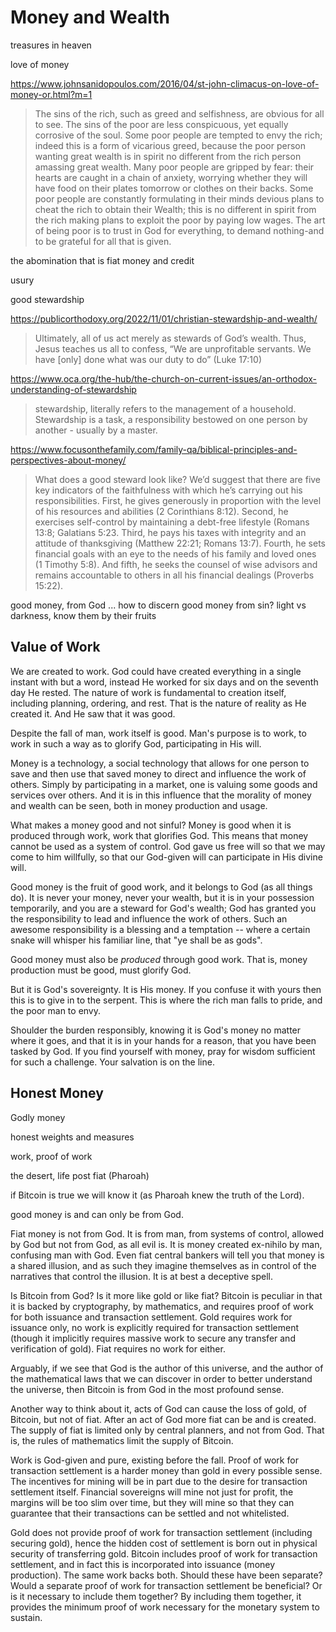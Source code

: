 # Money and Wealth

treasures in heaven

love of money

https://www.johnsanidopoulos.com/2016/04/st-john-climacus-on-love-of-money-or.html?m=1

> The sins of the rich, such as greed and selfishness, are obvious for all to see. The sins of the poor are less conspicuous, yet equally corrosive of the soul. Some poor people are tempted to envy the rich; indeed this is a form of vicarious greed, because the poor person wanting great wealth is in spirit no different from the rich person amassing great wealth. Many poor people are gripped by fear: their hearts are caught in a chain of anxiety, worrying whether they will have food on their plates tomorrow or clothes on their backs. Some poor people are constantly formulating in their minds devious plans to cheat the rich to obtain their Wealth; this is no different in spirit from the rich making plans to exploit the poor by paying low wages. The art of being poor is to trust in God for everything, to demand nothing-and to be grateful for all that is given.




the abomination that is fiat money and credit

usury

good stewardship

https://publicorthodoxy.org/2022/11/01/christian-stewardship-and-wealth/

> Ultimately, all of us act merely as stewards of God’s wealth. Thus, Jesus teaches us all to confess, “We are unprofitable servants. We have [only] done what was our duty to do” (Luke 17:10)

https://www.oca.org/the-hub/the-church-on-current-issues/an-orthodox-understanding-of-stewardship

> stewardship, literally refers to the management of a household. Stewardship is a task, a responsibility bestowed on one person by another - usually by a master.


https://www.focusonthefamily.com/family-qa/biblical-principles-and-perspectives-about-money/

> What does a good steward look like? We’d suggest that there are five key indicators of the faithfulness with which he’s carrying out his responsibilities. First, he gives generously in proportion with the level of his resources and abilities (2 Corinthians 8:12). Second, he exercises self-control by maintaining a debt-free lifestyle (Romans 13:8; Galatians 5:23. Third, he pays his taxes with integrity and an attitude of thanksgiving (Matthew 22:21; Romans 13:7). Fourth, he sets financial goals with an eye to the needs of his family and loved ones (1 Timothy 5:8). And fifth, he seeks the counsel of wise advisors and remains accountable to others in all his financial dealings (Proverbs 15:22).


good money, from God ... how to discern good money from sin? light vs darkness, know them by their fruits 





## Value of Work

We are created to work. God could have created everything in a single instant with but a word, instead He worked for six days and on the seventh day He rested. The nature of work is fundamental to creation itself, including planning, ordering, and rest. That is the nature of reality as He created it. And He saw that it was good.

Despite the fall of man, work itself is good. Man's purpose is to work, to work in such a way as to glorify God, participating in His will.

Money is a technology, a social technology that allows for one person to save and then use that saved money to direct and influence the work of others. Simply by participating in a market, one is valuing some goods and services over others. And it is in this influence that the morality of money and wealth can be seen, both in money production and usage.

What makes a money good and not sinful? Money is good when it is produced through work, work that glorifies God. This means that money cannot be used as a system of control. God gave us free will so that we may come to him willfully, so that our God-given will can participate in His divine will.

Good money is the fruit of good work, and it belongs to God (as all things do). It is never your money, never your wealth, but it is in your possession temporarily, and you are a steward for God's wealth; God has granted you the responsibility to lead and influence the work of others. Such an awesome responsibility is a blessing and a temptation -- where a certain snake will whisper his familiar line, that "ye shall be as gods".

Good money must also be *produced* through good work. That is, money production must be good, must glorify God.

But it is God's sovereignty. It is His money. If you confuse it with yours then this is to give in to the serpent. This is where the rich man falls to pride, and the poor man to envy.

Shoulder the burden responsibly, knowing it is God's money no matter where it goes, and that it is in your hands for a reason, that you have been tasked by God. If you find yourself with money, pray for wisdom sufficient for such a challenge. Your salvation is on the line.



## Honest Money

Godly money

honest weights and measures

work, proof of work 

the desert, life post fiat (Pharoah)

if Bitcoin is true we will know it (as Pharoah knew the truth of the Lord).

good money is and can only be from God.

Fiat money is not from God. It is from man, from systems of control, allowed by God but not from God, as all evil is. It is money created ex-nihilo by man, confusing man with God. Even fiat central bankers will tell you that money is a shared illusion, and as such they imagine themselves as in control of the narratives that control the illusion. It is at best a deceptive spell.

Is Bitcoin from God? Is it more like gold or like fiat? Bitcoin is peculiar in that it is backed by cryptography, by mathematics, and requires proof of work for both issuance and transaction settlement. Gold requires work for issuance only, no work is explicitly required for transaction settlement (though it implicitly requires massive work to secure any transfer and verification of gold). Fiat requires no work for either. 

Arguably, if we see that God is the author of this universe, and the author of the mathematical laws that we can discover in order to better understand the universe, then Bitcoin is from God in the most profound sense.

Another way to think about it, acts of God can cause the loss of gold, of Bitcoin, but not of fiat. After an act of God more fiat can be and is created. The supply of fiat is limited only by central planners, and not from God. That is, the rules of mathematics limit the supply of Bitcoin.

Work is God-given and pure, existing before the fall. Proof of work for transaction settlement is a harder money than gold in every possible sense. The incentives for mining will be in part due to the desire for transaction settlement itself. Financial sovereigns will mine not just for profit, the margins will be too slim over time, but they will mine so that they can guarantee that their transactions can be settled and not whitelisted.

Gold does not provide proof of work for transaction settlement (including securing gold), hence the hidden cost of settlement is born out in physical security of transferring gold.
Bitcoin includes proof of work for transaction settlement, and in fact this is incorporated into issuance (money production). The same work backs both. Should these have been separate? Would a separate proof of work for transaction settlement be beneficial? Or is it necessary to include them together? 
By including them together, it provides the minimum proof of work necessary for the monetary system to sustain.






















